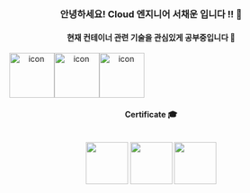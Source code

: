<div align="center">

### 안녕하세요! Cloud 엔지니어 서채운 입니다 !!  👋

#### 현재 컨테이너 관련 기술을 관심있게 공부중입니다 🐳  
<div style="display: flex; align-items: flex-start;"><img src="https://techstack-generator.vercel.app/kubernetes-icon.svg" alt="icon" width="80" height="80" /><img src="https://techstack-generator.vercel.app/docker-icon.svg" alt="icon" width="80" height="80" /><img src="https://techstack-generator.vercel.app/aws-icon.svg" alt="icon" width="80" height="80" /></div>


#### Certificate :mortar_board:</br></br>

<a href="https://www.credly.com/earner/earned/badge/268899b8-493f-4316-a31a-2573c5a6b191"><img src="https://user-images.githubusercontent.com/69895368/203920072-95e6f79e-bacb-4290-a1db-cdced5c26ca5.png" width="75" height="75"/></a>
<a href="https://www.credly.com/badges/62e2f7f0-aed7-4c5f-8f93-66bb3f3cdb6d/public_url"><img src="https://images.credly.com/size/340x340/images/0e284c3f-5164-4b21-8660-0d84737941bc/image.png" width="75" height="75"/></a>
<a href="https://www.credly.com/badges/7ed78fca-e926-4e8e-81be-75b3ef5239a7/public_url"><img src="https://images.credly.com/size/340x340/images/53acdae5-d69f-4dda-b650-d02ed7a50dd7/image.png" width="75" height="75"/></a>
</div>
